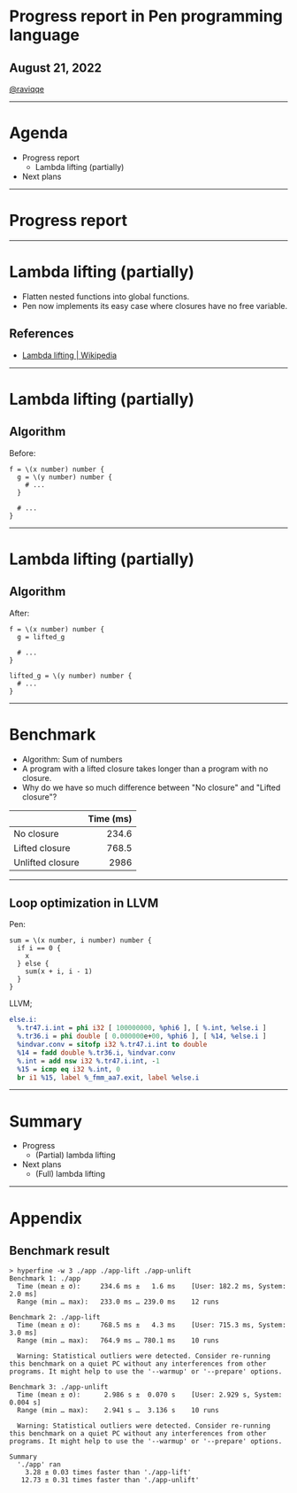 # Progress report in Pen programming language

## August 21, 2022

[@raviqqe](https://github.com/raviqqe)

---

# Agenda

- Progress report
  - Lambda lifting (partially)
- Next plans

---

# Progress report

---

# Lambda lifting (partially)

- Flatten nested functions into global functions.
- Pen now implements its easy case where closures have no free variable.

## References

- [Lambda lifting | Wikipedia](https://en.wikipedia.org/wiki/Lambda_lifting)

---

# Lambda lifting (partially)

## Algorithm

Before:

```pen
f = \(x number) number {
  g = \(y number) number {
    # ...
  }

  # ...
}
```

---

# Lambda lifting (partially)

## Algorithm

After:

```pen
f = \(x number) number {
  g = lifted_g

  # ...
}

lifted_g = \(y number) number {
  # ...
}
```

---

# Benchmark

- Algorithm: Sum of numbers
- A program with a lifted closure takes longer than a program with no closure.
- Why do we have so much difference between "No closure" and "Lifted closure"?

|                  | Time (ms) |
| ---------------- | --------: |
| No closure       |     234.6 |
| Lifted closure   |     768.5 |
| Unlifted closure |      2986 |

---

## Loop optimization in LLVM

Pen:

```pen
sum = \(x number, i number) number {
  if i == 0 {
    x
  } else {
    sum(x + i, i - 1)
  }
}
```

LLVM;

<!-- spell-checker: disable -->

```llvm
else.i:
  %.tr47.i.int = phi i32 [ 100000000, %phi6 ], [ %.int, %else.i ]
  %.tr36.i = phi double [ 0.000000e+00, %phi6 ], [ %14, %else.i ]
  %indvar.conv = sitofp i32 %.tr47.i.int to double
  %14 = fadd double %.tr36.i, %indvar.conv
  %.int = add nsw i32 %.tr47.i.int, -1
  %15 = icmp eq i32 %.int, 0
  br i1 %15, label %_fmm_aa7.exit, label %else.i
```

<!-- spell-checker: enable -->

---

# Summary

- Progress
  - (Partial) lambda lifting
- Next plans
  - (Full) lambda lifting

---

# Appendix

## Benchmark result

```log
> hyperfine -w 3 ./app ./app-lift ./app-unlift
Benchmark 1: ./app
  Time (mean ± σ):     234.6 ms ±   1.6 ms    [User: 182.2 ms, System: 2.0 ms]
  Range (min … max):   233.0 ms … 239.0 ms    12 runs

Benchmark 2: ./app-lift
  Time (mean ± σ):     768.5 ms ±   4.3 ms    [User: 715.3 ms, System: 3.0 ms]
  Range (min … max):   764.9 ms … 780.1 ms    10 runs

  Warning: Statistical outliers were detected. Consider re-running this benchmark on a quiet PC without any interferences from other programs. It might help to use the '--warmup' or '--prepare' options.

Benchmark 3: ./app-unlift
  Time (mean ± σ):      2.986 s ±  0.070 s    [User: 2.929 s, System: 0.004 s]
  Range (min … max):    2.941 s …  3.136 s    10 runs

  Warning: Statistical outliers were detected. Consider re-running this benchmark on a quiet PC without any interferences from other programs. It might help to use the '--warmup' or '--prepare' options.

Summary
  './app' ran
    3.28 ± 0.03 times faster than './app-lift'
   12.73 ± 0.31 times faster than './app-unlift'
```

